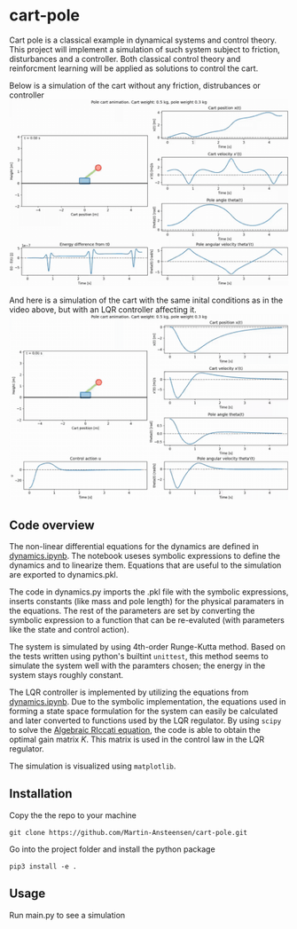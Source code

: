 # cart-pole
Cart pole is a classical example in dynamical systems and control theory. This project will implement a simulation of such system subject to friction, disturbances and a controller. Both classical control theory and reinforcment learning will be applied as solutions to control the cart.

Below is a simulation of the cart without any friction, distrubances or controller
<img src="./media/cart_pole_no_cntrler.gif" width="800" >

And here is a simulation of the cart with the same inital conditions as in the video above, but with an LQR controller affecting it.
<img src="./media/cart_pole_lqr.gif" width="800" >

## Code overview
The non-linear differential equations for the dynamics are defined in [dynamics.ipynb](dynamics.ipynb). The notebook useses symbolic expressions to define the dynamics and to linearize them. Equations that are useful to the simulation are exported to dynamics.pkl.

The code in dynamics.py imports the .pkl file with the symbolic expressions, inserts constants (like mass and pole length) for the physical paramaters in the equations. The rest of the parameters are set by converting the symbolic expression to a function that can be re-evaluted (with parameters like the state and control action).

The system is simulated by using 4th-order Runge-Kutta method. Based on the tests written using python's builtint `unittest`, this method
seems to simulate the system well with the paramters chosen; the energy in the system stays roughly constant.

The LQR controller is implemented by utilizing the equations from [dynamics.ipynb](dynamics.ipynb). Due to the symbolic implementation, the equations used in forming a state space formulation for the system can easily be calculated and later converted to functions used by the LQR regulator. By using `scipy` to solve the [Algebraic RIccati equation](https://en.wikipedia.org/wiki/Algebraic_Riccati_equation), the code is able to obtain the optimal gain matrix $K$. This matrix is used in the control law in the LQR regulator.

The simulation is visualized using `matplotlib`.

## Installation
Copy the the repo to your machine
```
git clone https://github.com/Martin-Ansteensen/cart-pole.git
```
Go into the project folder and install the python package
```
pip3 install -e .
```

## Usage
Run main.py to see a simulation
